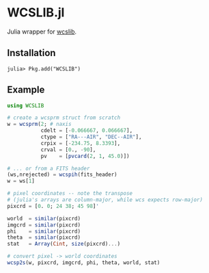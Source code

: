 WCSLIB.jl
=========

Julia wrapper for [wcslib](http://www.atnf.csiro.au/people/mcalabre/WCS/). 

Installation
------------

```jlcon
julia> Pkg.add("WCSLIB")
```

Example
-------

```julia
using WCSLIB

# create a wcsprm struct from scratch
w = wcsprm(2; # naxis
           cdelt = [-0.066667, 0.066667],
           ctype = ["RA---AIR", "DEC--AIR"],
           crpix = [-234.75, 8.3393],
           crval = [0., -90],
           pv    = [pvcard(2, 1, 45.0)])

# ... or from a FITS header
(ws,nrejected) = wcspih(fits_header)
w = ws[1]

# pixel coordinates -- note the transpose
# (julia's arrays are column-major, while wcs expects row-major)
pixcrd = [0. 0; 24 38; 45 98]'

world  = similar(pixcrd)
imgcrd = similar(pixcrd)
phi    = similar(pixcrd)
theta  = similar(pixcrd)
stat   = Array(Cint, size(pixcrd)...)

# convert pixel -> world coordinates
wcsp2s(w, pixcrd, imgcrd, phi, theta, world, stat)
```
